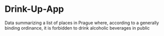# Drink-Up-App
Data summarizing a list of places in Prague where, according to a generally binding ordinance, it is forbidden to drink alcoholic beverages in public
